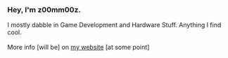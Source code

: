 ### Hey, I'm z00mm00z. 

I mostly dabble in Game Development and Hardware Stuff. Anything I find cool. 
<br />
<br />
More info [will be] on <a href="z00mm00z.github.io">my website</a> [at some point]


<!---
z00mm00z/z00mm00z is a ✨ special ✨ repository because its `README.md` (this file) appears on your GitHub profile.
You can click the Preview link to take a look at your changes.
--->
